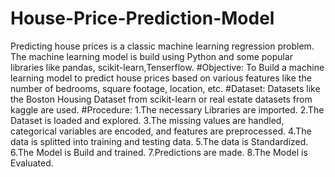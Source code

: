 # House-Price-Prediction-Model
Predicting house prices is a classic machine learning regression problem. The machine learning model is build using Python and some popular libraries like pandas, scikit-learn,Tenserflow. 
#Objective: To Build a machine learning model to predict house prices based on various features like the number of bedrooms, square footage, location, etc.
#Dataset: Datasets like the Boston Housing Dataset from scikit-learn or real estate datasets from kaggle are used.
#Procedure:
1.The necessary Libraries are imported.
2.The Dataset is loaded and explored.
3.The missing values are handled,  categorical variables are encoded, and  features are preprocessed.
4.The data is splitted into training and testing data.
5.The data is Standardized.
6.The Model is Build and trained.
7.Predictions are made.
8.The Model is Evaluated.

